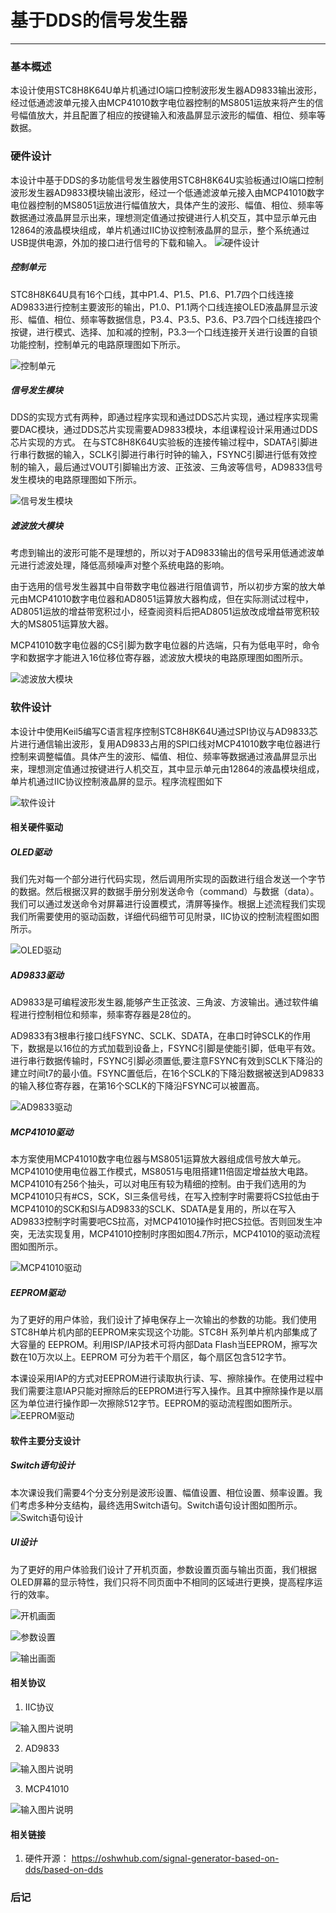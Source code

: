 # 基于DDS的信号发生器
 ---
### 基本概述

本设计使用STC8H8K64U单片机通过IO端口控制波形发生器AD9833输出波形，经过低通滤波单元接入由MCP41010数字电位器控制的MS8051运放来将产生的信号幅值放大，并且配置了相应的按键输入和液晶屏显示波形的幅值、相位、频率等数据。

### 硬件设计

本设计中基于DDS的多功能信号发生器使用STC8H8K64U实验板通过IO端口控制波形发生器AD9833模块输出波形，经过一个低通滤波单元接入由MCP41010数字电位器控制的MS8051运放进行幅值放大，具体产生的波形、幅值、相位、频率等数据通过液晶屏显示出来，理想测定值通过按键进行人机交互，其中显示单元由12864的液晶模块组成，单片机通过IIC协议控制液晶屏的显示，整个系统通过USB提供电源，外加的接口进行信号的下载和输入。
![硬件设计](Images/%E7%A1%AC%E4%BB%B6%E6%B5%81%E7%A8%8B%E5%9B%BE.png)

##### 控制单元
STC8H8K64U具有16个口线，其中P1.4、P1.5、P1.6、P1.7四个口线连接AD9833进行控制主要波形的输出，P1.0、P1.1两个口线连接OLED液晶屏显示波形、幅值、相位、频率等数据信息，P3.4、P3.5、P3.6、P3.7四个口线连接四个按键，进行模式、选择、加和减的控制，P3.3一个口线连接开关进行设置的自锁功能控制，控制单元的电路原理图如下所示。

![控制单元](Images/%E6%8E%A7%E5%88%B6%E5%8D%95%E5%85%83%E7%9A%84%E7%94%B5%E8%B7%AF%E5%8E%9F%E7%90%86%E5%9B%BE.png)
##### 信号发生模块

DDS的实现方式有两种，即通过程序实现和通过DDS芯片实现，通过程序实现需要DAC模块，通过DDS芯片实现需要AD9833模块，本组课程设计采用通过DDS芯片实现的方式。
在与STC8H8K64U实验板的连接传输过程中，SDATA引脚进行串行数据的输入，SCLK引脚进行串行时钟的输入，FSYNC引脚进行低有效控制的输入，最后通过VOUT引脚输出方波、正弦波、三角波等信号，AD9833信号发生模块的电路原理图如下所示。

![信号发生模块](Images/AD9833%E4%BF%A1%E5%8F%B7%E5%8F%91%E7%94%9F%E6%A8%A1%E5%9D%97%E7%9A%84%E7%94%B5%E8%B7%AF%E5%8E%9F%E7%90%86%E5%9B%BE.png)


##### 滤波放大模块

考虑到输出的波形可能不是理想的，所以对于AD9833输出的信号采用低通滤波单元进行滤波处理，降低高频噪声对整个系统电路的影响。

由于选用的信号发生器其中自带数字电位器进行阻值调节，所以初步方案的放大单元由MCP41010数字电位器和AD8051运算放大器构成，但在实际测试过程中，AD8051运放的增益带宽积过小，经查阅资料后把AD8051运放改成增益带宽积较大的MS8051运算放大器。

MCP41010数字电位器的CS引脚为数字电位器的片选端，只有为低电平时，命令字和数据字才能进入16位移位寄存器，滤波放大模块的电路原理图如图所示。

![滤波放大模块](Images/%E6%BB%A4%E6%B3%A2%E6%94%BE%E5%A4%A7%E6%A8%A1%E5%9D%97%E7%9A%84%E7%94%B5%E8%B7%AF%E5%8E%9F%E7%90%86%E5%9B%BE.png)


### 软件设计
本设计中使用Keil5编写C语言程序控制STC8H8K64U通过SPI协议与AD9833芯片进行通信输出波形，复用AD9833占用的SPI口线对MCP41010数字电位器进行控制来调整幅值。具体产生的波形、幅值、相位、频率等数据通过液晶屏显示出来，理想测定值通过按键进行人机交互，其中显示单元由12864的液晶模块组成，单片机通过IIC协议控制液晶屏的显示。程序流程图如下

![软件设计](Images/%E7%A8%8B%E5%BA%8F%E6%B5%81%E7%A8%8B%E5%9B%BE.png)

#### 相关硬件驱动

##### OLED驱动

我们先对每一个部分进行代码实现，然后调用所实现的函数进行组合发送一个字节的数据。然后根据汉昇的数据手册分别发送命令（command）与数据（data）。我们可以通过发送命令对屏幕进行设置模式，清屏等操作。根据上述流程我们实现我们所需要使用的驱动函数，详细代码细节可见附录，IIC协议的控制流程图如图所示。

![OLED驱动](Images/IIC%E5%8D%8F%E8%AE%AE%E6%8E%A7%E5%88%B6%E7%9A%84%E6%B5%81%E7%A8%8B%E5%9B%BE%20.png)

##### AD9833驱动 

AD9833是可编程波形发生器,能够产生正弦波、三角波、方波输出。通过软件编程进行控制相位和频率，频率寄存器是28位的。

AD9833有3根串行接口线FSYNC、SCLK、SDATA，在串口时钟SCLK的作用下，数据是以16位的方式加载到设备上，FSYNC引脚是使能引脚，低电平有效。进行串行数据传输时，FSYNC引脚必须置低,要注意FSYNC有效到SCLK下降沿的建立时间t7的最小值。FSYNC置低后，在16个SCLK的下降沿数据被送到AD9833的输入移位寄存器，在第16个SCLK的下降沿FSYNC可以被置高。

![AD9833驱动](Images/AD9833%E7%9A%84%E9%A9%B1%E5%8A%A8%E6%B5%81%E7%A8%8B%E5%9B%BE.png)

##### MCP41010驱动
本方案使用MCP41010数字电位器与MS8051运算放大器组成信号放大单元。MCP41010使用电位器工作模式，MS8051与电阻搭建11倍固定增益放大电路。MCP41010有256个抽头，可以对电压有较为精细的控制。由于我们选用的为MCP41010只有#CS，SCK，SI三条信号线，在写入控制字时需要将CS拉低由于MCP41010的SCK和SI与AD9833的SCLK、SDATA是复用的，所以在写入AD9833控制字时需要吧CS拉高，对MCP41010操作时把CS拉低。否则回发生冲突，无法实现复用，MCP41010控制时序图如图4.7所示，MCP41010的驱动流程图如图所示。

![MCP41010驱动](Images/MCP41010%E7%9A%84%E9%A9%B1%E5%8A%A8%E6%B5%81%E7%A8%8B%E5%9B%BE.png)

##### EEPROM驱动
为了更好的用户体验，我们设计了掉电保存上一次输出的参数的功能。我们使用STC8H单片机内部的EEPROM来实现这个功能。STC8H 系列单片机内部集成了大容量的 EEPROM。利用ISP/IAP技术可将内部Data Flash当EEPROM，擦写次数在10万次以上。EEPROM 可分为若干个扇区，每个扇区包含512字节。

本课设采用IAP的方式对EEPROM进行读取执行读、写、擦除操作。在使用过程中我们需要注意IAP只能对擦除后的EEPROM进行写入操作。且其中擦除操作是以扇区为单位进行操作即一次擦除512字节。EEPROM的驱动流程图如图所示。
![EEPROM驱动](Images/EEPROM%E7%9A%84%E9%A9%B1%E5%8A%A8%E6%B5%81%E7%A8%8B%E5%9B%BE.png)

#### 软件主要分支设计

##### Switch语句设计

本次课设我们需要4个分支分别是波形设置、幅值设置、相位设置、频率设置。我们考虑多种分支结构，最终选用Switch语句。Switch语句设计图如图所示。
![Switch语句设计](Images/Switch%E8%AF%AD%E5%8F%A5%E8%AE%BE%E8%AE%A1%E5%9B%BE.png)

##### UI设计
为了更好的用户体验我们设计了开机页面，参数设置页面与输出页面，我们根据OLED屏幕的显示特性，我们只将不同页面中不相同的区域进行更换，提高程序运行的效率。


![开机画面](Images/%E5%BC%80%E6%9C%BA%E7%95%8C%E9%9D%A2.png)

![参数设置](Images/%E5%8F%82%E6%95%B0%E8%AE%BE%E7%BD%AE%E7%95%8C%E9%9D%A2.png)

![输出画面](Images/%E8%BE%93%E5%87%BA%E7%95%8C%E9%9D%A2.png)


#### 相关协议

1. IIC协议

![输入图片说明](Images/IIC.png)

2. AD9833 

![输入图片说明](Images/AD9833.png)

3. MCP41010

![输入图片说明](Images/MCP41010.png)

#### 相关链接

1.  硬件开源：  https://oshwhub.com/signal-generator-based-on-dds/based-on-dds
### 后记
